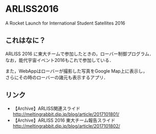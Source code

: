 # ARLISS2016
A Rocket Launch for International Student Satellites 2016

## これはなに？
ARLISS 2016 に東大チームで参加したときの，ローバー制御プログラム．  
なお，能代宇宙イベント2016もこれで参加している．  
  
また，WebAppはローバーが撮影した写真をGoogle Map上に表示し，  
さらにその時のローバーの諸元も表示するアプリ．


## リンク
  + 【Archive】ARLISS関連スライド  
    http://meltingrabbit.dip.jp/blog/article/2017101801/
  + 【Archive】ARLISS 2016 東大チーム報告スライド  
    http://meltingrabbit.dip.jp/blog/article/2017101802/
